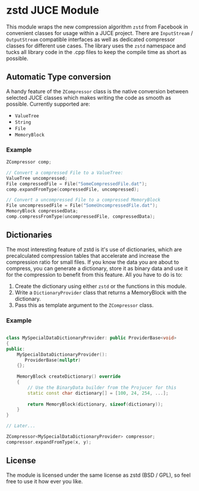 # zstd JUCE Module

This module wraps the new compression algorithm `zstd` from Facebook in convenient classes for usage within a JUCE project.
There are `InputStream` / `OutputStream` compatible interfaces as well as dedicated compressor classes for different use cases.
The library uses the `zstd` namespace and tucks all library code in the .cpp files to keep the compile time as short as possible.




## Automatic Type conversion

A handy feature of the `ZCompressor` class is the native conversion between selected JUCE classes which makes writing the code as smooth as possible. Currently supported are:

- `ValueTree`
- `String`
- `File`
- `MemoryBlock`

### Example

```cpp
ZCompressor comp;

// Convert a compressed File to a ValueTree:
ValueTree uncompressed;
File compressedFile = File("SomeCompressedFile.dat");
comp.expandFromType(compressedFile, uncompressed);

// Convert a uncompressed File to a compressed MemoryBlock
File uncompressedFile = File("SomeUncompressedFile.dat");
MemoryBlock compressedData;
comp.compressFromType(uncompressedFile, compressedData);

```


## Dictionaries

The most interesting feature of zstd is it's use of dictionaries, which are precalculated compression tables that accelerate and increase the compression ratio for small files. If you know the data you are about to compress, you can generate a dictionary, store it as binary data and use it for the compression to benefit from this feature. All you have to do is to:

1. Create the dictionary using either `zstd` or the functions in this module.
2. Write a `DictionaryProvider` class that returns a MemoryBlock with the dictionary. 
3. Pass this as template argument to the `ZCompressor` class.

### Example

```cpp

class MySpecialDataDictionaryProvider: public ProviderBase<void>
{
public:
    MySpecialDataDictionaryProvider():
       ProviderBase(nullptr)
    {};
    
    MemoryBlock createDictionary() override
    {
        // Use the BinaryData builder from the Projucer for this
        static const char dictionary[] = [100, 24, 254, ...]; 
        
        return MemoryBlock(dictionary, sizeof(dictionary));
    }
}

// Later...

ZCompressor<MySpecialDataDictionaryProvider> compressor;
compressor.expandFromType(x, y);
```

## License

The module is licensed under the same license as zstd (BSD / GPL), so feel free to use it how ever you like.


